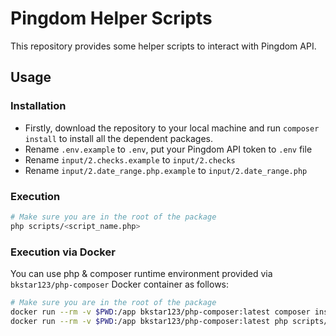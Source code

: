 # Pingdom Helper Scripts

This repository provides some helper scripts to interact with Pingdom API. 

## Usage

### Installation

- Firstly, download the repository to your local machine and run ```composer install``` to install all the dependent packages.  
- Rename ```.env.example``` to ```.env```, put your Pingdom API token to ```.env```  file  
- Rename ```input/2.checks.example``` to ```input/2.checks```  
- Rename ```input/2.date_range.php.example``` to ```input/2.date_range.php```  

### Execution

```bash
# Make sure you are in the root of the package
php scripts/<script_name.php>
```

### Execution via Docker

You can use php & composer runtime environment provided via ```bkstar123/php-composer``` Docker container as follows:   
```bash
# Make sure you are in the root of the package
docker run --rm -v $PWD:/app bkstar123/php-composer:latest composer install  # To install package dependencies
docker run --rm -v $PWD:/app bkstar123/php-composer:latest php scripts/<script_name.php>
```